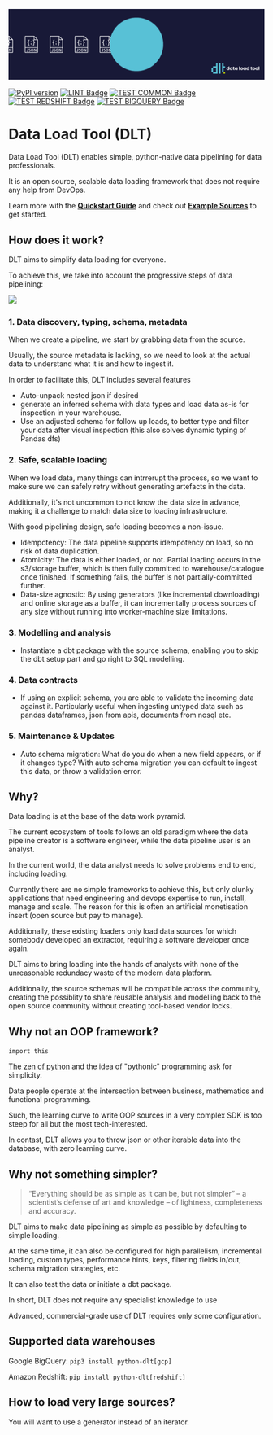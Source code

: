 ![](docs/DLT-Pacman-Big.gif)

<p align="center">

[![PyPI version](https://badge.fury.io/py/python-dlt.svg)](https://pypi.org/project/python-dlt/)
[![LINT Badge](https://github.com/scale-vector/dlt/actions/workflows/lint.yml/badge.svg)](https://github.com/scale-vector/dlt/actions/workflows/lint.yml)
[![TEST COMMON Badge](https://github.com/scale-vector/dlt/actions/workflows/test_common.yml/badge.svg)](https://github.com/scale-vector/dlt/actions/workflows/test_common.yml)
[![TEST REDSHIFT Badge](https://github.com/scale-vector/dlt/actions/workflows/test_loader_redshift.yml/badge.svg)](https://github.com/scale-vector/dlt/actions/workflows/test_loader_redshift.yml)
[![TEST BIGQUERY Badge](https://github.com/scale-vector/dlt/actions/workflows/test_loader_bigquery.yml/badge.svg)](https://github.com/scale-vector/dlt/actions/workflows/test_loader_bigquery.yml)

</p>

# Data Load Tool (DLT)

Data Load Tool (DLT) enables simple, python-native data pipelining for data professionals.

It is an open source, scalable data loading framework that does not require any help from DevOps.

Learn more with the **[Quickstart Guide](QUICKSTART.md)** and check out **[Example Sources](examples/README.md)** to get started.

## How does it work?

DLT aims to simplify data loading for everyone.


To achieve this, we take into account the progressive steps of data pipelining:

![](docs/DLT_Diagram_1.jpg)
### 1. Data discovery, typing, schema, metadata

When we create a pipeline, we start by grabbing data from the source.

Usually, the source metadata is lacking, so we need to look at the actual data to understand what it is and how to ingest it.

In order to facilitate this, DLT includes several features
* Auto-unpack nested json if desired
* generate an inferred schema with data types and load data as-is for inspection in your warehouse.
* Use an adjusted schema for follow up loads, to better type and filter your data after visual inspection (this also solves dynamic typing of Pandas dfs)

### 2. Safe, scalable loading

When we load data, many things can intrrerupt the process, so we want to make sure we can safely retry without generating artefacts in the data.

Additionally, it's not uncommon to not know the data size in advance, making it a challenge to match data size to loading infrastructure.

With good pipelining design, safe loading becomes a non-issue.

* Idempotency: The data pipeline supports idempotency on load, so no risk of data duplication.
* Atomicity: The data is either loaded, or not. Partial loading occurs in the s3/storage buffer, which is then fully committed to warehouse/catalogue once finished. If something fails, the buffer is not partially-committed further.
* Data-size agnostic: By using generators (like incremental downloading) and online storage as a buffer, it can incrementally process sources of any size without running into worker-machine size limitations.


### 3. Modelling and analysis

* Instantiate a dbt package with the source schema, enabling you to skip the dbt setup part and go right to SQL modelling.


### 4. Data contracts

* If using an explicit schema, you are able to validate the incoming data against it. Particularly useful when ingesting untyped data such as pandas dataframes, json from apis, documents from nosql etc.

### 5. Maintenance & Updates

* Auto schema migration: What do you do when a new field appears, or if it changes type? With auto schema migration you can default to ingest this data, or throw a validation error.

## Why?

Data loading is at the base of the data work pyramid.

The current ecosystem of tools follows an old paradigm where the data pipeline creator is a software engineer, while the data pipeline user is an analyst.

In the current world, the data analyst needs to solve problems end to end, including loading.

Currently there are no simple frameworks to achieve this, but only clunky applications that need engineering and devops expertise to run, install, manage and scale. The reason for this is often an artificial monetisation insert (open source but pay to manage).

Additionally, these existing loaders only load data sources for which somebody developed an extractor, requiring a software developer once again.

DLT aims to bring loading into the hands of analysts with none of the unreasonable redundacy waste of the modern data platform.

Additionally, the source schemas will be compatible across the community, creating the possiblity to share reusable analysis and modelling back to the open source community without creating tool-based vendor locks.


## Why not an OOP framework?

```
import this
```
[The zen of python](!https://peps.python.org/pep-0020/#the-zen-of-python) and the idea of "pythonic" programming ask for simplicity.

Data people operate at the intersection between business, mathematics and functional programming.

Such, the learning curve to write OOP sources in a very complex SDK is too steep for all but the most tech-interested.

In contast, DLT allows you to throw json or other iterable data into the database, with zero learning curve.

## Why not something simpler?

> “Everything should be as simple as it can be, but not simpler” – a scientist’s defense of art and knowledge – of lightness, completeness and accuracy.

DLT aims to make data pipelining as simple as possible by defaulting to simple loading.

At the same time, it can also be configured for high parallelism, incremental loading, custom types, performance hints, keys, filtering fields in/out, schema migration strategies, etc.

It can also test the data or initiate a dbt package.

In short, DLT does not require any specialist knowledge to use

Advanced, commercial-grade use of DLT requires only some configuration.


## Supported data warehouses

Google BigQuery:
```pip3 install python-dlt[gcp]```

Amazon Redshift:
```pip install python-dlt[redshift]```

## How to load very large sources?

You will want to use a generator instead of an iterator.